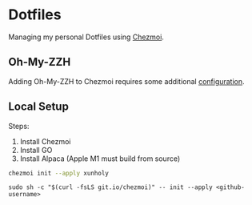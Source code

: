 # Dotfiles

Managing my personal Dotfiles using [Chezmoi](https://www.chezmoi.io/).

## Oh-My-ZZH

Adding Oh-My-ZZH to Chezmoi requires some additional [configuration](https://www.chezmoi.io/docs/how-to/#include-dotfiles-from-elsewhere).

## Local Setup

Steps:

1. Install Chezmoi
3. Install GO
4. Install Alpaca (Apple M1 must build from source)

```bash
chezmoi init --apply xunholy
```

```
sudo sh -c "$(curl -fsLS git.io/chezmoi)" -- init --apply <github-username>
```
